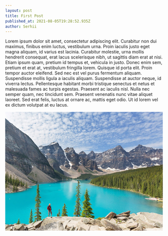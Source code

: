 ```yaml
---
layout: post
title: First Post
published_at: 2021-08-05T19:28:52.935Z
author: Serhii
---
```

Lorem ipsum dolor sit amet, consectetur adipiscing elit. Curabitur non dui maximus, finibus enim luctus, vestibulum urna. Proin iaculis justo eget magna aliquam, id varius est lacinia. Curabitur molestie, urna mollis hendrerit consequat, erat lacus scelerisque nibh, ut sagittis diam erat at nisi. Etiam ipsum quam, pretium id tempus et, vehicula in justo. Donec enim sem, pretium et erat at, vestibulum fringilla lorem. Quisque id porta elit. Proin tempor auctor eleifend. Sed nec est vel purus fermentum aliquam. Suspendisse mollis ligula a iaculis aliquam. Suspendisse at auctor neque, id viverra lectus. Pellentesque habitant morbi tristique senectus et netus et malesuada fames ac turpis egestas. Praesent ac iaculis nisl. Nulla nec semper quam, nec tincidunt sem. Praesent venenatis nunc vitae aliquet laoreet. Sed erat felis, luctus at ornare ac, mattis eget odio. Ut id lorem vel ex dictum volutpat at eu lacus.

![](/assets/uploads/picture-lake.jpeg)